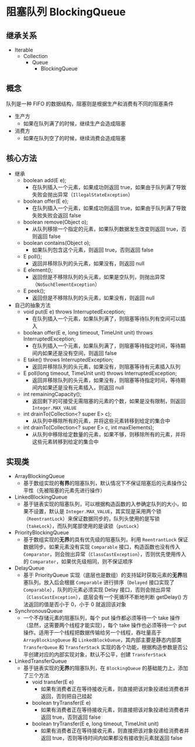 # 阻塞队列 BlockingQueue

## 继承关系

* Iterable
  * Collection
    * Queue
      * BlockingQueue



## 概念

队列是一种 FIFO 的数据结构，阻塞则是根据生产和消费有不同的阻塞条件

* 生产方
  * 如果在队列满了的时候，继续生产会造成阻塞
* 消费方
  * 如果在队列空了的时候，继续消费会造成阻塞



## 核心方法

* 继承
  * boolean add(E e);
    * 在队列插入一个元素，如果成功则返回 true，如果由于队列满了导致失败会抛出异常（`IllegalStateException`）
  * boolean offer(E e);
    * 在队列插入一个元素，如果成功则返回 true，如果由于队列满了导致失败失败会返回 false
  * boolean remove(Object o);
    * 从队列移除一个指定的元素，如果队列数据发生改变则返回 true，否则返回 false
  * boolean contains(Object o);
    * 如果队列包含这个元素，则返回 true，否则返回 false
  * E poll();
    * 返回并移除队列的头元素，如果没有，则返回 null
  * E element();
    * 返回但是不移除队列的头元素，如果是空队列，则抛出异常（`NoSuchElementException`）
  * E peek();
    * 返回但是不移除队列的头元素，如果没有，则返回 null
* 自己的抽象方法
  * void put(E e) throws InterruptedException;
    * 在队列插入一个元素，如果队列满了，则阻塞等待队列有空间可以插入
  * boolean offer(E e, long timeout, TimeUnit unit) throws InterruptedException;
    * 在队列插入一个元素，如果队列满了，则阻塞等待指定时间，等待期间内如果还是没有空间，则返回 false
  * E take() throws InterruptedException;
    * 返回并移除队列的头元素，如果没有，则阻塞等待有元素插入队列
  * E poll(long timeout, TimeUnit unit) throws InterruptedException;
    * 返回并移除队列的头元素，如果没有，则阻塞等待指定时间，等待期间内如果还是没有元素插入，则返回 null
  * int remainingCapacity();
    * 返回剩下的可接受无需阻塞的元素的个数，如果是没有限制，则返回 `Integer.MAX_VALUE`
  * int drainTo(Collection<? super E> c);
    * 从队列中移除所有的元素，并将这些元素转移到给定的集合中
  * int drainTo(Collection<? super E> c, int maxElements);
    * 从队列中移除给定数量的元素，如果不够，则移除所有的元素，并将这些元素转移到给定的集合中



## 实现类

* ArrayBlockingQueue
  * 基于数组实现的**有界**的阻塞队列，默认情况下不保证阻塞后的元素操作公平性（先被阻塞的元素先进行操作）
* LinkedBlockingQueue
  * 基于链表实现的阻塞队列，可以根据构造函数的入参确定队列的大小，如果不设置，默认是 `Integer.MAX_VALUE`，其实现是采用两个锁（`ReentrantLock`）来保证数据同步的，队列头使用的是写锁（`takeLock`），而队列尾部使用的是读锁（`putLock`）
* PriorityBlockingQueue
  * 基于数组实现的**无界**的具有优先级的阻塞队列，利用 `ReentrantLock` 保证数据同步。如果元素没有实现 `Comparable` 接口，构造函数也没有传入 `Comparator`，则会抛出异常（`ClassCastException`），否则优先使用传入的 `Comparator`，如果优先级相同，则不保证顺序
* DelayQueue
  * 基于 PriorityQueue 实现（底层也是数组）的支持延时获取元素的**无界**阻塞队列。放入后会根据 `Comparable` 进行排序（`Delayed` 接口实现了 `Comparable`），队列的元素必须实现 Delay 接口，否则会抛出异常（`ClassCastException`），底层会有一个死循环不断地判断 getDelay() 方法返回的值是否小于 0，小于 0 就返回该对象
* SynchronousQueue
  * 一个不存储元素的阻塞队列，每个 put 操作都必须等待一个 take 操作（显然，这需要两个线程才能实现），每个 take 操作也必须等待一个 put 操作。适用于一个线程把数据传输给另一个线程，吞吐量高于 `ArrayBlockingQueue` 和 `LinkedBlockQueue`，其内部主要是静态内部类 `TransferQueue` 和 `TransferStack` 实现的各个功能，根据构造参数是否公平创建对应的内部实现对象，默认不公平，创建 `TransferStack` 
* LinkedTransferQueue
  * 基于链表实现的**无界**的阻塞队列，在 `BlockingQueue` 的基础能力上，添加了三个方法
    * void transfer(E e)
      * 如果有消费者正在等待接收元素，则直接把该对象投递给消费者并返回，否则把自己挂起
    * boolean tryTransfer(E e)
      * 如果有消费者正在等待接收元素，则直接把该对象投递给消费者并返回 true，否则返回 false
    * boolean tryTransfer(E e, long timeout, TimeUnit unit)
      * 如果有消费者正在等待接收元素，则直接把该对象投递给消费者并返回 true，否则等待时间内如果都没有接收到元素就返回 false

